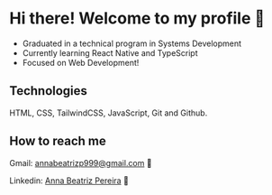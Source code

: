 <h1>Hi there! Welcome to my profile 👋 </h1>

<ul> 
  <li> Graduated in a technical program in Systems Development </li>
  <li> Currently learning React Native and TypeScript </li>
  <li> Focused on Web Development! </li>
</ul>

<h2>Technologies</h2>
HTML, CSS, TailwindCSS, JavaScript, Git and Github.

<h2>How to reach me</h2>
<p>Gmail: <a href="mailto:annabeatrizp999@gmail.com">annabeatrizp999@gmail.com</a> 📧</p>
<p>Linkedin: <a href="linkedin.com/in/anna-beatriz-pereira-9686b0233/">Anna Beatriz Pereira</a> 💼</p>

